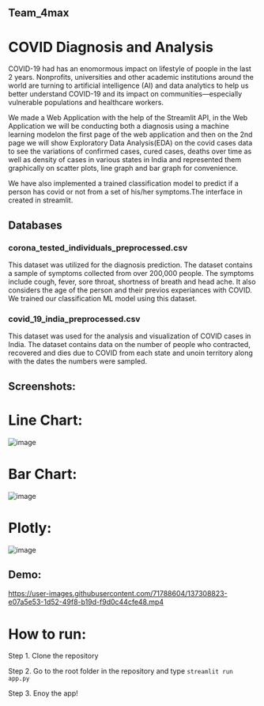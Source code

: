 ## Team_4max
# COVID Diagnosis and Analysis
COVID-19 had has an enomormous impact on lifestyle of poople in the last 2 years. Nonprofits, universities and other academic institutions around the world are turning to artificial intelligence (AI) and data analytics to help us better understand COVID-19 and its impact on communities—especially vulnerable populations and healthcare workers.

We made a Web Application with the help of the Streamlit API, in the Web Application we will be conducting both a diagnosis using a machine learning modelon the first page of the web application and then on the 2nd page we will show Exploratory Data Analysis(EDA) on the covid cases data to see the variations of confirmed cases, cured cases, deaths over time as well as density of cases in various states in India and represented them graphically on scatter plots, line graph and bar graph for convenience.

We have also implemented a trained classification model to predict if a person has covid or not from a set of his/her symptoms.The interface in created in streamlit.

## Databases
### corona_tested_individuals_preprocessed.csv
This dataset was utilized for the diagnosis prediction. The dataset contains a sample of symptoms collected from over 200,000 people. The symptoms include cough, fever, sore throat, shortness of breath and head ache. It also considers the age of the person and their previos experiances with COVID. We trained our classification ML model using this dataset.

### covid_19_india_preprocessed.csv
This dataset was used for the analysis and visualization of COVID cases in India. The dataset contains data on the number of people who contracted, recovered and dies due to COVID from each state and unoin territory along with the dates the numbers were sampled.

## Screenshots:
# Line Chart:
![image](https://user-images.githubusercontent.com/57794377/137308112-3aabf435-4f0a-4a98-8d0e-0894b9c8a936.png)
# Bar Chart:
![image](https://user-images.githubusercontent.com/57794377/137307610-a8bb167c-1f3e-4d04-9e6f-fc704e4efa45.png)
# Plotly:
![image](https://user-images.githubusercontent.com/57794377/137308080-2853e9e6-1954-4999-909f-0f23d8348dd7.png)
## Demo:
https://user-images.githubusercontent.com/71788604/137308823-e07a5e53-1d52-49f8-b19d-f9d0c44cfe48.mp4

# How to run:
Step 1. Clone the repository

Step 2. Go to the root folder in the repository and type ```streamlit run app.py```

Step 3. Enoy the app!
